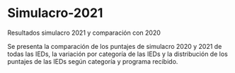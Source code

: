 # Simulacro-2021
Resultados simulacro 2021 y comparación con 2020 

Se presenta la comparación de los puntajes de simulacro 2020 y 2021 de todas las IEDs, la variación por categoría de las IEDs y  la distribución de los puntajes de las IEDs según categoría y programa recibido.
